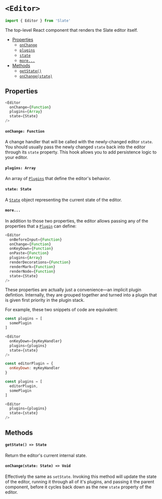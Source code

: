 
# `<Editor>`

```js
import { Editor } from 'Slate'
```

The top-level React component that renders the Slate editor itself.

- [Properties](#properties)
  - [`onChange`](#onchange-function)
  - [`plugins`](#plugins-array)
  - [`state`](#state-state)
  - [`more...`](#more)
- [Methods](#methods)
  - [`getState()`](#getstate-state)
  - [`onChange(state)`](#onchange-state-void)


## Properties

```js
<Editor
  onChange={Function}
  plugins={Array}
  state={State}
/>
```

#### `onChange: Function`

A change handler that will be called with the newly-changed editor `state`. You should usually pass the newly changed `state` back into the editor through its `state` property. This hook allows you to add persistence logic to your editor.

#### `plugins: Array`

An array of [`Plugins`](../plugins) that define the editor's behavior.

#### `state: State`

A [`State`](../models/state) object representing the current state of the editor.

#### `more...`

In addition to those two properties, the editor allows passing any of the properties that a [`Plugin`](../plugins) can define: 

```js
<Editor
  onBeforeInput={Function}
  onChange={Function}
  onKeyDown={Function}
  onPaste={Function}
  plugins={Array}
  renderDecorations={Function}
  renderMark={Function}
  renderNode={Function}
  state={State}
/>
```

These properties are actually just a convenience—an implicit plugin defintion. Internally, they are grouped together and turned into a plugin that is given first priority in the plugin stack. 

For example, these two snippets of code are equivalent:

```js
const plugins = [
  somePlugin
]

<Editor
  onKeyDown={myKeyHandler}
  plugins={plugins}
  state={state}
/>
```

```js
const editorPlugin = {
  onKeyDown: myKeyHandler 
}

const plugins = [
  editorPlugin,
  somePlugin
]

<Editor
  plugins={plugins}
  state={state}
/>
```


## Methods

#### `getState() => State`

Return the editor's current internal state.

#### `onChange(state: State) => Void`

Effectively the same as `setState`. Invoking this method will update the state of the editor, running it through all of it's plugins, and passing it the parent component, before it cycles back down as the new `state` property of the editor.
